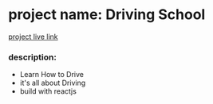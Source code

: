 # project name: Driving School
[project live link](https://modest-rosalind-faa8a6.netlify.app)
### description:
* Learn How to Drive
* it's all about Driving
* build with reactjs
